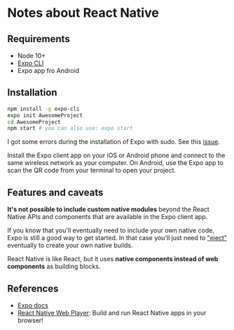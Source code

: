 # Notes about React Native

## Requirements

- Node 10+
- [Expo CLI](https://expo.io/)
- Expo app fro Android

## Installation

```bash
npm install -g expo-cli
expo init AwesomeProject
cd AwesomeProject
npm start # you can also use: expo start
```

I got some errors during the installation of Expo with sudo. See this [issue](https://github.com/expo/expo-cli/issues/412).

Install the Expo client app on your iOS or Android phone and connect to the same wireless network as your computer. On Android, use the Expo app to scan the QR code from your terminal to open your project.

## Features and caveats

**It's not possible to include custom native modules** beyond the React Native APIs and components that are available in the Expo client app.

If you know that you'll eventually need to include your own native code, Expo is still a good way to get started. In that case you'll just need to ["eject"](https://docs.expo.io/versions/latest/expokit/eject) eventually to create your own native builds.

React Native is like React, but it uses **native components instead of web components** as building blocks. 

## References

- [Expo docs](https://docs.expo.io/versions/latest/)
- [React Native Web Player](http://dabbott.github.io/react-native-web-player/): Build and run React Native apps in your browser!
